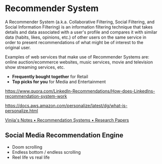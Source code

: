 # Recommender System

A Recommender System (a.k.a. Collaborative Filtering, Social Filtering, and Social Information Filtering) is an information filtering technique that takes details and data associated with a user's profile and compares it with similar data (habits, likes, opinions, etc.) of other users on the same service in order to present recommendations of what might be of interest to the original user.

Examples of web services that make use of Recommender Systems are: online auction/ecommerce websites, music services, movie and television show streaming services, etc.

- **Frequently bought together** for Retail
- **Top picks for you** for Media and Entertainment

<https://www.quora.com/LinkedIn-Recommendations/How-does-LinkedIns-recommendation-system-work>

<https://docs.aws.amazon.com/personalize/latest/dg/what-is-personalize.html>

[Vinija's Notes • Recommendation Systems • Research Papers](https://vinija.ai/recsys/papers/)

## Social Media Recommendation Engine

- Doom scrolling
- Endless bottom / endless scrolling
- Reel life vs real life
